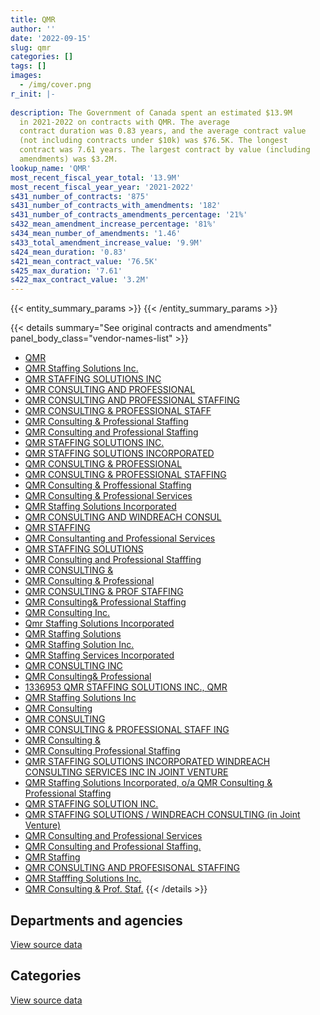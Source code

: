 ```yaml
---
title: QMR
author: ''
date: '2022-09-15'
slug: qmr
categories: []
tags: []
images:
  - /img/cover.png
r_init: |-
  
description: The Government of Canada spent an estimated $13.9M
  in 2021-2022 on contracts with QMR. The average
  contract duration was 0.83 years, and the average contract value
  (not including contracts under $10k) was $76.5K. The longest
  contract was 7.61 years. The largest contract by value (including
  amendments) was $3.2M.
lookup_name: 'QMR'
most_recent_fiscal_year_total: '13.9M'
most_recent_fiscal_year_year: '2021-2022'
s431_number_of_contracts: '875'
s431_number_of_contracts_with_amendments: '182'
s431_number_of_contracts_amendments_percentage: '21%'
s432_mean_amendment_increase_percentage: '81%'
s434_mean_number_of_amendments: '1.46'
s433_total_amendment_increase_value: '9.9M'
s424_mean_duration: '0.83'
s421_mean_contract_value: '76.5K'
s425_max_duration: '7.61'
s422_max_contract_value: '3.2M'
---
```


<script src="/rmarkdown-libs/htmlwidgets/htmlwidgets.js"></script>
<link href="/rmarkdown-libs/datatables-css/datatables-crosstalk.css" rel="stylesheet" />
<script src="/rmarkdown-libs/datatables-binding/datatables.js"></script>
<script src="/rmarkdown-libs/jquery/jquery-3.6.0.min.js"></script>
<link href="/rmarkdown-libs/dt-core-bootstrap/css/dataTables.bootstrap.min.css" rel="stylesheet" />
<link href="/rmarkdown-libs/dt-core-bootstrap/css/dataTables.bootstrap.extra.css" rel="stylesheet" />
<script src="/rmarkdown-libs/dt-core-bootstrap/js/jquery.dataTables.min.js"></script>
<script src="/rmarkdown-libs/dt-core-bootstrap/js/dataTables.bootstrap.min.js"></script>
<link href="/rmarkdown-libs/crosstalk/css/crosstalk.min.css" rel="stylesheet" />
<script src="/rmarkdown-libs/crosstalk/js/crosstalk.min.js"></script>
<script src="/rmarkdown-libs/htmlwidgets/htmlwidgets.js"></script>
<link href="/rmarkdown-libs/datatables-css/datatables-crosstalk.css" rel="stylesheet" />
<script src="/rmarkdown-libs/datatables-binding/datatables.js"></script>
<script src="/rmarkdown-libs/jquery/jquery-3.6.0.min.js"></script>
<link href="/rmarkdown-libs/dt-core-bootstrap/css/dataTables.bootstrap.min.css" rel="stylesheet" />
<link href="/rmarkdown-libs/dt-core-bootstrap/css/dataTables.bootstrap.extra.css" rel="stylesheet" />
<script src="/rmarkdown-libs/dt-core-bootstrap/js/jquery.dataTables.min.js"></script>
<script src="/rmarkdown-libs/dt-core-bootstrap/js/dataTables.bootstrap.min.js"></script>
<link href="/rmarkdown-libs/crosstalk/css/crosstalk.min.css" rel="stylesheet" />
<script src="/rmarkdown-libs/crosstalk/js/crosstalk.min.js"></script>

{{< entity_summary_params >}}
{{< /entity_summary_params >}}

{{< details summary="See original contracts and amendments" panel_body_class="vendor-names-list" >}}
- [QMR](https://search.open.canada.ca/en/ct/?sort=contract_value_f%20desc&page=1&search_text=%22QMR%22)
- [QMR Staffing Solutions Inc.](https://search.open.canada.ca/en/ct/?sort=contract_value_f%20desc&page=1&search_text=%22QMR%20Staffing%20Solutions%20Inc.%22)
- [QMR STAFFING SOLUTIONS INC](https://search.open.canada.ca/en/ct/?sort=contract_value_f%20desc&page=1&search_text=%22QMR%20STAFFING%20SOLUTIONS%20INC%22)
- [QMR CONSULTING AND PROFESSIONAL](https://search.open.canada.ca/en/ct/?sort=contract_value_f%20desc&page=1&search_text=%22QMR%20CONSULTING%20AND%20PROFESSIONAL%22)
- [QMR CONSULTING AND PROFESSIONAL STAFFING](https://search.open.canada.ca/en/ct/?sort=contract_value_f%20desc&page=1&search_text=%22QMR%20CONSULTING%20AND%20PROFESSIONAL%20STAFFING%22)
- [QMR CONSULTING & PROFESSIONAL STAFF](https://search.open.canada.ca/en/ct/?sort=contract_value_f%20desc&page=1&search_text=%22QMR%20CONSULTING%20%26%20PROFESSIONAL%20STAFF%22)
- [QMR Consulting & Professional Staffing](https://search.open.canada.ca/en/ct/?sort=contract_value_f%20desc&page=1&search_text=%22QMR%20Consulting%20%26%20Professional%20Staffing%22)
- [QMR Consulting and Professional Staffing](https://search.open.canada.ca/en/ct/?sort=contract_value_f%20desc&page=1&search_text=%22QMR%20Consulting%20and%20Professional%20Staffing%22)
- [QMR STAFFING SOLUTIONS INC.](https://search.open.canada.ca/en/ct/?sort=contract_value_f%20desc&page=1&search_text=%22QMR%20STAFFING%20SOLUTIONS%20INC.%22)
- [QMR STAFFING SOLUTIONS INCORPORATED](https://search.open.canada.ca/en/ct/?sort=contract_value_f%20desc&page=1&search_text=%22QMR%20STAFFING%20SOLUTIONS%20INCORPORATED%22)
- [QMR CONSULTING & PROFESSIONAL](https://search.open.canada.ca/en/ct/?sort=contract_value_f%20desc&page=1&search_text=%22QMR%20CONSULTING%20%26%20PROFESSIONAL%22)
- [QMR CONSULTING & PROFESSIONAL STAFFING](https://search.open.canada.ca/en/ct/?sort=contract_value_f%20desc&page=1&search_text=%22QMR%20CONSULTING%20%26%20PROFESSIONAL%20STAFFING%22)
- [QMR Consulting & Proffessional Staffing](https://search.open.canada.ca/en/ct/?sort=contract_value_f%20desc&page=1&search_text=%22QMR%20Consulting%20%26%20Proffessional%20Staffing%22)
- [QMR Consulting & Professional Services](https://search.open.canada.ca/en/ct/?sort=contract_value_f%20desc&page=1&search_text=%22QMR%20Consulting%20%26%20Professional%20Services%22)
- [QMR Staffing Solutions Incorporated](https://search.open.canada.ca/en/ct/?sort=contract_value_f%20desc&page=1&search_text=%22QMR%20Staffing%20Solutions%20Incorporated%22)
- [QMR CONSULTING AND WINDREACH CONSUL](https://search.open.canada.ca/en/ct/?sort=contract_value_f%20desc&page=1&search_text=%22QMR%20CONSULTING%20AND%20WINDREACH%20CONSUL%22)
- [QMR STAFFING](https://search.open.canada.ca/en/ct/?sort=contract_value_f%20desc&page=1&search_text=%22QMR%20STAFFING%22)
- [QMR Consultanting and Professional Services](https://search.open.canada.ca/en/ct/?sort=contract_value_f%20desc&page=1&search_text=%22QMR%20Consultanting%20and%20Professional%20Services%22)
- [QMR STAFFING SOLUTIONS](https://search.open.canada.ca/en/ct/?sort=contract_value_f%20desc&page=1&search_text=%22QMR%20STAFFING%20SOLUTIONS%22)
- [QMR Consulting and Professional Stafffing](https://search.open.canada.ca/en/ct/?sort=contract_value_f%20desc&page=1&search_text=%22QMR%20Consulting%20and%20Professional%20Stafffing%22)
- [QMR CONSULTING &](https://search.open.canada.ca/en/ct/?sort=contract_value_f%20desc&page=1&search_text=%22QMR%20CONSULTING%20%26%22)
- [QMR Consulting & Professional](https://search.open.canada.ca/en/ct/?sort=contract_value_f%20desc&page=1&search_text=%22QMR%20Consulting%20%26%20Professional%22)
- [QMR CONSULTING & PROF STAFFING](https://search.open.canada.ca/en/ct/?sort=contract_value_f%20desc&page=1&search_text=%22QMR%20CONSULTING%20%26%20PROF%20STAFFING%22)
- [QMR Consulting& Professional Staffing](https://search.open.canada.ca/en/ct/?sort=contract_value_f%20desc&page=1&search_text=%22QMR%20Consulting%26%20Professional%20Staffing%22)
- [QMR Consulting Inc.](https://search.open.canada.ca/en/ct/?sort=contract_value_f%20desc&page=1&search_text=%22QMR%20Consulting%20Inc.%22)
- [Qmr Staffing Solutions Incorporated](https://search.open.canada.ca/en/ct/?sort=contract_value_f%20desc&page=1&search_text=%22Qmr%20Staffing%20Solutions%20Incorporated%22)
- [QMR Staffing Solutions](https://search.open.canada.ca/en/ct/?sort=contract_value_f%20desc&page=1&search_text=%22QMR%20Staffing%20Solutions%22)
- [QMR Staffing Solution Inc.](https://search.open.canada.ca/en/ct/?sort=contract_value_f%20desc&page=1&search_text=%22QMR%20Staffing%20Solution%20Inc.%22)
- [QMR Staffing Services Incorporated](https://search.open.canada.ca/en/ct/?sort=contract_value_f%20desc&page=1&search_text=%22QMR%20Staffing%20Services%20Incorporated%22)
- [QMR CONSULTING INC](https://search.open.canada.ca/en/ct/?sort=contract_value_f%20desc&page=1&search_text=%22QMR%20CONSULTING%20INC%22)
- [QMR Consulting& Professional](https://search.open.canada.ca/en/ct/?sort=contract_value_f%20desc&page=1&search_text=%22QMR%20Consulting%26%20Professional%22)
- [1336953 QMR STAFFING SOLUTIONS INC., QMR](https://search.open.canada.ca/en/ct/?sort=contract_value_f%20desc&page=1&search_text=%221336953%20QMR%20STAFFING%20SOLUTIONS%20INC.%2c%20QMR%22)
- [QMR Staffing Solutions Inc](https://search.open.canada.ca/en/ct/?sort=contract_value_f%20desc&page=1&search_text=%22QMR%20Staffing%20Solutions%20Inc%22)
- [QMR Consulting](https://search.open.canada.ca/en/ct/?sort=contract_value_f%20desc&page=1&search_text=%22QMR%20Consulting%22)
- [QMR CONSULTING](https://search.open.canada.ca/en/ct/?sort=contract_value_f%20desc&page=1&search_text=%22QMR%20CONSULTING%22)
- [QMR CONSULTING & PROFESSIONAL STAFF ING](https://search.open.canada.ca/en/ct/?sort=contract_value_f%20desc&page=1&search_text=%22QMR%20CONSULTING%20%26%20PROFESSIONAL%20STAFF%20ING%22)
- [QMR Consulting &](https://search.open.canada.ca/en/ct/?sort=contract_value_f%20desc&page=1&search_text=%22QMR%20Consulting%20%26%20%0d%0d%0aProfessional%20Staffing%22)
- [QMR Consulting Professional Staffing](https://search.open.canada.ca/en/ct/?sort=contract_value_f%20desc&page=1&search_text=%22QMR%20Consulting%20Professional%20Staffing%22)
- [QMR STAFFING SOLUTIONS INCORPORATED WINDREACH CONSULTING SERVICES INC IN JOINT VENTURE](https://search.open.canada.ca/en/ct/?sort=contract_value_f%20desc&page=1&search_text=%22QMR%20STAFFING%20SOLUTIONS%20INCORPORATED%20WINDREACH%20CONSULTING%20SERVICES%20INC%20IN%20JOINT%20VENTURE%22)
- [QMR Staffing Solutions Incorporated, o/a QMR Consulting & Professional Staffing](https://search.open.canada.ca/en/ct/?sort=contract_value_f%20desc&page=1&search_text=%22QMR%20Staffing%20Solutions%20Incorporated%2c%20o%2fa%20QMR%20Consulting%20%26%20Professional%20Staffing%22)
- [QMR STAFFING SOLUTION INC.](https://search.open.canada.ca/en/ct/?sort=contract_value_f%20desc&page=1&search_text=%22QMR%20STAFFING%20SOLUTION%20INC.%22)
- [QMR STAFFING SOLUTIONS / WINDREACH CONSULTING (in Joint Venture)](https://search.open.canada.ca/en/ct/?sort=contract_value_f%20desc&page=1&search_text=%22QMR%20STAFFING%20SOLUTIONS%20%2f%20WINDREACH%20CONSULTING%20%28in%20Joint%20Venture%29%22)
- [QMR Consulting and Professional Services](https://search.open.canada.ca/en/ct/?sort=contract_value_f%20desc&page=1&search_text=%22QMR%20Consulting%20and%20Professional%20Services%22)
- [QMR Consulting and Professional Staffing.](https://search.open.canada.ca/en/ct/?sort=contract_value_f%20desc&page=1&search_text=%22QMR%20Consulting%20and%20Professional%20Staffing.%22)
- [QMR Staffing](https://search.open.canada.ca/en/ct/?sort=contract_value_f%20desc&page=1&search_text=%22QMR%20Staffing%22)
- [QMR CONSULTING AND PROFESISONAL STAFFING](https://search.open.canada.ca/en/ct/?sort=contract_value_f%20desc&page=1&search_text=%22QMR%20CONSULTING%20AND%20PROFESISONAL%20STAFFING%22)
- [QMR Stafffing Solutions Inc.](https://search.open.canada.ca/en/ct/?sort=contract_value_f%20desc&page=1&search_text=%22QMR%20Stafffing%20Solutions%20Inc.%22)
- [QMR Consulting & Prof. Staf.](https://search.open.canada.ca/en/ct/?sort=contract_value_f%20desc&page=1&search_text=%22QMR%20Consulting%20%26%20Prof.%20Staf.%22)
{{< /details >}}

## Departments and agencies

<div id="htmlwidget-1" style="width:100%;height:auto;" class="datatables html-widget"></div>
<script type="application/json" data-for="htmlwidget-1">{"x":{"style":"bootstrap","filter":"none","vertical":false,"data":[["<a href=\"/departments/aafc-aac/\">Agriculture and Agri-Food Canada<\/a>","<a href=\"/departments/aandc-aadnc/\">Crown-Indigenous Relations and Northern Affairs Canada<\/a>","<a href=\"/departments/atssc-scdata/\">Administrative Tribunals Support Service of Canada<\/a>","<a href=\"/departments/cannor/\">Canadian Northern Economic Development Agency<\/a>","<a href=\"/departments/cas-satj/\">Courts Administration Service<\/a>","<a href=\"/departments/cbsa-asfc/\">Canada Border Services Agency<\/a>","<a href=\"/departments/cer-rec/\">Canada Energy Regulator<\/a>","<a href=\"/departments/cfia-acia/\">Canadian Food Inspection Agency<\/a>","<a href=\"/departments/chrc-ccdp/\">Canadian Human Rights Commission<\/a>","<a href=\"/departments/cic/\">Immigration, Refugees and Citizenship Canada<\/a>","<a href=\"/departments/cihr-irsc/\">Canadian Institutes of Health Research<\/a>","<a href=\"/departments/cnsc-ccsn/\">Canadian Nuclear Safety Commission<\/a>","<a href=\"/departments/cra-arc/\">Canada Revenue Agency<\/a>","<a href=\"/departments/csa-asc/\">Canadian Space Agency<\/a>","<a href=\"/departments/csc-scc/\">Correctional Service of Canada<\/a>","<a href=\"/departments/csps-efpc/\">Canada School of Public Service<\/a>","<a href=\"/departments/cta-otc/\">Canadian Transportation Agency<\/a>","<a href=\"/departments/dfatd-maecd/\">Global Affairs Canada<\/a>","<a href=\"/departments/dfo-mpo/\">Fisheries and Oceans Canada<\/a>","<a href=\"/departments/dnd-mdn/\">National Defence<\/a>","<a href=\"/departments/ec/\">Environment and Climate Change Canada<\/a>","<a href=\"/departments/elections/\">Elections Canada<\/a>","<a href=\"/departments/erc-cee/\">RCMP External Review Committee<\/a>","<a href=\"/departments/esdc-edsc/\">Employment and Social Development Canada<\/a>","<a href=\"/departments/feddevontario/\">Federal Economic Development Agency for Southern Ontario<\/a>","<a href=\"/departments/fin/\">Department of Finance Canada<\/a>","<a href=\"/departments/fintrac-canafe/\">Financial Transactions and Reports Analysis Centre of Canada<\/a>","<a href=\"/departments/hc-sc/\">Health Canada<\/a>","<a href=\"/departments/iaac-aeic/\">Impact Assessment Agency of Canada<\/a>","<a href=\"/departments/ic/\">Innovation, Science and Economic Development Canada<\/a>","<a href=\"/departments/infc/\">Infrastructure Canada<\/a>","<a href=\"/departments/irb-cisr/\">Immigration and Refugee Board of Canada<\/a>","<a href=\"/departments/isc-sac/\">Indigenous Services Canada<\/a>","<a href=\"/departments/jus/\">Department of Justice Canada<\/a>","<a href=\"/departments/nrc-cnrc/\">National Research Council Canada<\/a>","<a href=\"/departments/nrcan-rncan/\">Natural Resources Canada<\/a>","<a href=\"/departments/nserc-crsng/\">Natural Sciences and Engineering Research Council of Canada<\/a>","<a href=\"/departments/nsira-ossnr/\">National Security and Intelligence Review Agency<\/a>","<a href=\"/departments/oci-bec/\">The Correctional Investigator Canada<\/a>","<a href=\"/departments/ocol-clo/\">Office of the Commissioner of Official Languages<\/a>","<a href=\"/departments/opc-cpvp/\">Office of the Privacy Commissioner of Canada<\/a>","<a href=\"/departments/osfi-bsif/\">Office of the Superintendent of Financial Institutions Canada<\/a>","<a href=\"/departments/pc/\">Parks Canada<\/a>","<a href=\"/departments/pch/\">Canadian Heritage<\/a>","<a href=\"/departments/pco-bcp/\">Privy Council Office<\/a>","<a href=\"/departments/phac-aspc/\">Public Health Agency of Canada<\/a>","<a href=\"/departments/polar-polaire/\">Polar Knowledge Canada<\/a>","<a href=\"/departments/ppsc-sppc/\">Public Prosecution Service of Canada<\/a>","<a href=\"/departments/ps-sp/\">Public Safety Canada<\/a>","<a href=\"/departments/psc-cfp/\">Public Service Commission of Canada<\/a>","<a href=\"/departments/pwgsc-tpsgc/\">Public Services and Procurement Canada<\/a>","<a href=\"/departments/rcmp-grc/\">Royal Canadian Mounted Police<\/a>","<a href=\"/departments/sirc-csars/\">Security Intelligence Review Committee<\/a>","<a href=\"/departments/ssc-spc/\">Shared Services Canada<\/a>","<a href=\"/departments/sshrc-crsh/\">Social Sciences and Humanities Research Council of Canada<\/a>","<a href=\"/departments/statcan/\">Statistics Canada<\/a>","<a href=\"/departments/tbs-sct/\">Treasury Board of Canada Secretariat<\/a>","<a href=\"/departments/tc/\">Transport Canada<\/a>","<a href=\"/departments/tsb-bst/\">Transportation Safety Board of Canada<\/a>","<a href=\"/departments/vac-acc/\">Veterans Affairs Canada<\/a>","<a href=\"/departments/wage/\">Department for Women and Gender Equality<\/a>"],[34178.71,727893.13,null,null,30055.81,1078971.46,14421.03,42903.29,null,null,null,213683.02,133018.1,87698.06,35333.86,240478.62,13532,238467.57,303340.07,1268745.83,124281.57,68040.17,null,204619.89,null,92377.5,49720,1255340.97,null,194299.3,45510.75,null,993568.76,56726,65218.44,145546.23,null,null,52522.55,null,null,null,160275.15,null,19223.62,305876.53,null,null,330543.2,422.8,149372.2,null,22019,132937.48,null,133023.6,500945.39,228051.32,24834.6,22636.84,731.91],[214289.93,510374.16,55172.25,22092.2,158798.74,1305478.99,10551.97,65468.89,null,null,null,221089.55,184371.51,10885.25,220419.2,95618.46,16464.78,260467.52,83488.87,1604457.76,215420.66,101048.35,37664.73,384810.49,null,null,null,730404.16,null,57555.43,39999.99,89324.68,878733.46,null,24973,893201.66,2172.25,null,52666.45,165674.83,null,null,48981.53,null,null,432449.18,null,null,203359.3,8144.44,270294.65,24831.75,null,182866.1,null,null,875251.64,271856.86,null,99615,184600.19],[234371.47,393949.36,58586.25,null,268105.35,1686852.1,65364.32,131275.25,null,105047.86,null,46785.87,195331.31,16950,56432.68,70508.78,8448.44,298398.15,265323.2,929170.49,104307.02,92924.5,1738.37,398950.03,null,null,null,385677.04,28250,274273.69,101889.49,138198.72,987267.95,41245,7106.18,243011.1,68058.52,null,52522.55,23317.81,null,3975.42,255195.19,88699.35,null,296502.6,39324,null,244869.82,100703.76,353353.37,2800.32,null,211512.67,null,39776.43,549029.54,206633.33,null,74586.2,101299.01],[105842.73,206648.55,117542.68,null,321064.87,2019582.23,539635.68,130998.29,76659.2,327740.27,5057.84,174194.01,346758.27,null,65683.98,10431.44,null,110434.66,516539.62,1250266.67,76613.68,56282.14,null,562112.46,58640.81,3349.23,null,822305.19,35626.16,89651.95,125928.19,354432.35,1008325.4,null,129100.63,138563.18,49847.8,77292,52522.55,43197.06,12995,29020.58,336068.62,null,41245,165145.97,null,9610.65,194963.94,8122.19,436452.19,1494709.63,null,151116.87,19566.63,41444.78,819101.02,115225.58,null,21128.3,11522.08]],"container":"<table class=\"table table-striped table-hover row-border order-column display\">\n  <thead>\n    <tr>\n      <th>Department<\/th>\n      <th>2018-2019<\/th>\n      <th>2019-2020<\/th>\n      <th>2020-2021<\/th>\n      <th>2021-2022<\/th>\n    <\/tr>\n  <\/thead>\n<\/table>","options":{"order":[[4,"desc"]],"pageLength":10,"autoWidth":true,"columnDefs":[{"targets":1,"render":"function(data, type, row, meta) {\n    return type !== 'display' ? data : DTWidget.formatCurrency(data, \"$\", 2, 3, \",\", \".\", true, null);\n  }"},{"targets":2,"render":"function(data, type, row, meta) {\n    return type !== 'display' ? data : DTWidget.formatCurrency(data, \"$\", 2, 3, \",\", \".\", true, null);\n  }"},{"targets":3,"render":"function(data, type, row, meta) {\n    return type !== 'display' ? data : DTWidget.formatCurrency(data, \"$\", 2, 3, \",\", \".\", true, null);\n  }"},{"targets":4,"render":"function(data, type, row, meta) {\n    return type !== 'display' ? data : DTWidget.formatCurrency(data, \"$\", 2, 3, \",\", \".\", true, null);\n  }"},{"width":"16%","targets":[1,2,3,4]},{"className":"dt-right","targets":[1,2,3,4]}],"orderClasses":false}},"evals":["options.columnDefs.0.render","options.columnDefs.1.render","options.columnDefs.2.render","options.columnDefs.3.render"],"jsHooks":[]}</script>
<p class="text-right">
<a href="https://github.com/GoC-Spending/contracts-data/tree/main/data/out/vendors/qmr/summary_by_fiscal_year_by_department.csv" class="source-data-link btn btn-link">View source data</a>
</p>

## Categories

<div id="htmlwidget-2" style="width:100%;height:auto;" class="datatables html-widget"></div>
<script type="application/json" data-for="htmlwidget-2">{"x":{"style":"bootstrap","filter":"none","vertical":false,"data":[["<a href=\"/categories/other/\">(Other)<\/a>","<a href=\"/categories/facilities_and_construction/\">Facilities and construction<\/a>","<a href=\"/categories/defence/\">Defence<\/a>","<a href=\"/categories/professional_services/\">Professional services<\/a>","<a href=\"/categories/information_technology/\">Information technology<\/a>","<a href=\"/categories/medical/\">Medical<\/a>","<a href=\"/categories/security_and_protection/\">Security and protection<\/a>","<a href=\"/categories/human_capital/\">Human capital<\/a>"],[631450.19,null,124471.95,7682871.31,1183077.65,null,null,219515.22],[633180.19,2205.95,275322.05,8749047.9,1440447.99,4312.17,null,210874.57],[631450.19,34327.64,null,7747077.75,1561227.57,118301.63,null,255515.08],[631450.19,23600.21,18827.11,11102797.05,1480987.67,345215.24,103368.51,210064.79]],"container":"<table class=\"table table-striped table-hover row-border order-column display\">\n  <thead>\n    <tr>\n      <th>Category<\/th>\n      <th>2018-2019<\/th>\n      <th>2019-2020<\/th>\n      <th>2020-2021<\/th>\n      <th>2021-2022<\/th>\n    <\/tr>\n  <\/thead>\n<\/table>","options":{"order":[[4,"desc"]],"dom":"t","pageLength":30,"autoWidth":true,"columnDefs":[{"targets":1,"render":"function(data, type, row, meta) {\n    return type !== 'display' ? data : DTWidget.formatCurrency(data, \"$\", 2, 3, \",\", \".\", true, null);\n  }"},{"targets":2,"render":"function(data, type, row, meta) {\n    return type !== 'display' ? data : DTWidget.formatCurrency(data, \"$\", 2, 3, \",\", \".\", true, null);\n  }"},{"targets":3,"render":"function(data, type, row, meta) {\n    return type !== 'display' ? data : DTWidget.formatCurrency(data, \"$\", 2, 3, \",\", \".\", true, null);\n  }"},{"targets":4,"render":"function(data, type, row, meta) {\n    return type !== 'display' ? data : DTWidget.formatCurrency(data, \"$\", 2, 3, \",\", \".\", true, null);\n  }"},{"width":"16%","targets":[1,2,3,4]},{"className":"dt-right","targets":[1,2,3,4]}],"orderClasses":false,"lengthMenu":[10,25,30,50,100]}},"evals":["options.columnDefs.0.render","options.columnDefs.1.render","options.columnDefs.2.render","options.columnDefs.3.render"],"jsHooks":[]}</script>
<p class="text-right">
<a href="https://github.com/GoC-Spending/contracts-data/tree/main/data/out/vendors/qmr/summary_by_fiscal_year_by_category.csv" class="source-data-link btn btn-link">View source data</a>
</p>

